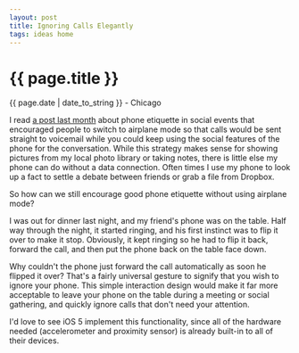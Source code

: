 ```yaml
---
layout: post
title: Ignoring Calls Elegantly
tags: ideas home
---
```


{{ page.title }}
================

<p class="meta">{{ page.date | date_to_string }} - Chicago</p>

I read [a post last
month](http://minimalmac.com/post/3165411533/airplane-mode) about
phone etiquette in social events that encouraged people to switch to
airplane mode so that calls would be sent straight to voicemail while
you could keep using the social features of the phone for the
conversation. While this strategy makes sense for showing pictures
from my local photo library or taking notes, there is little else my
phone can do without a data connection. Often times I use my phone to
look up a fact to settle a debate between friends or grab a file from
Dropbox.

So how can we still encourage good phone etiquette without using airplane mode?

I was out for dinner last night, and my friend's phone was on the
table. Half way through the night, it started ringing, and his first
instinct was to flip it over to make it stop. Obviously, it kept
ringing so he had to flip it back, forward the call, and then put the
phone back on the table face down.

Why couldn't the phone just forward the call automatically as soon he
flipped it over? That's a fairly universal gesture to signify that you
wish to ignore your phone. This simple interaction design would make
it far more acceptable to leave your phone on the table during a
meeting or social gathering, and quickly ignore calls that don't need
your attention.

I'd love to see iOS 5 implement this functionality, since all of the
hardware needed (accelerometer and proximity sensor) is already
built-in to all of their devices.